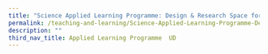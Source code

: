 ```yaml
---
title: "Science Applied Learning Programme: Design & Research Space for Urban Farming"
permalink: /teaching-and-learning/Science-Applied-Learning-Programme-Design-and-Research-Space/permalink
description: ""
third_nav_title: Applied Learning Programme  UD
---
```

